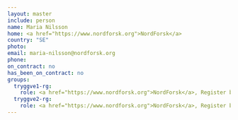 ```yaml
---
layout: master
include: person
name: Maria Nilsson
home: <a href="https://www.nordforsk.org">NordForsk</a>
country: "SE"
photo:
email: maria-nilsson@nordforsk.org
phone:
on_contract: no
has_been_on_contract: no
groups:
  tryggve1-rg:
    role: <a href="https://www.nordforsk.org">NordForsk</a>, Register based research
  tryggve2-rg:
    role: <a href="https://www.nordforsk.org">NordForsk</a>, Register based research
---
```

